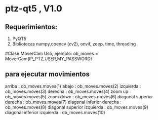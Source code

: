 # ptz-qt5 , V1.0
Requerimientos:
--------------------------------------------------------------
1. PyQT5
2. Bibliotecas numpy,opencv (cv2), onvif, zeep, time, threading



#Clase MoverCam
Uso, ejemplo:
ob_moves = MoverCam(IP_PTZ,USER,MY_PASSWORD)

para ejecutar movimientos
-----------------------------

arriba                      :  ob_moves.moves(1)
abajo                       :  ob_moves.moves(2)
izquierda                   :  ob_moves.moves(3)
derecha                     :  ob_moves.moves(4)
zoom up                     :  ob_moves.moves(5)
zoom down                   :  ob_moves.moves(6)
diagonal superior derecha   :  ob_moves.moves(7)
diagonal inferior derecha   :  ob_moves.moves(8)
diagonal superior izquierda :  ob_moves.moves(9)
diagonal inferior izquierda :  ob_moves.moves(10)
